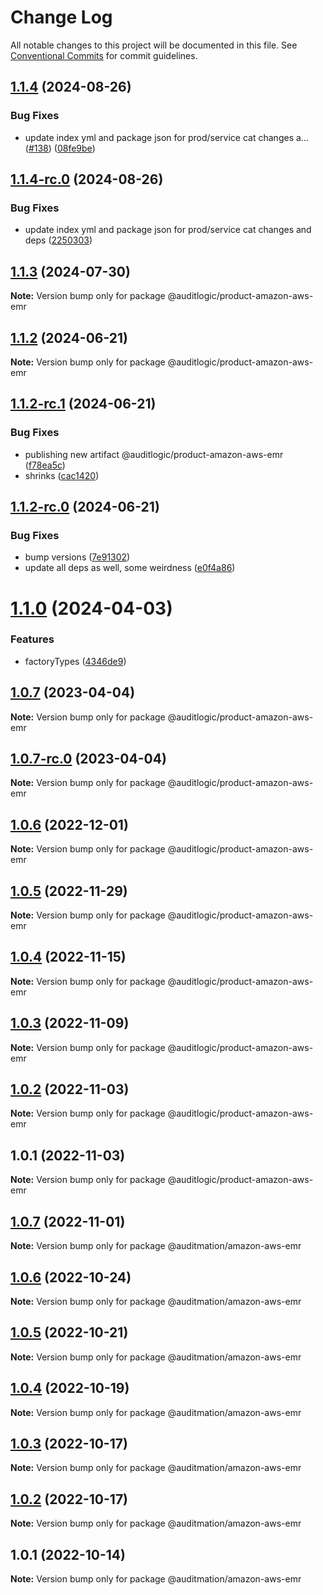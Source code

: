 # Change Log

All notable changes to this project will be documented in this file.
See [Conventional Commits](https://conventionalcommits.org) for commit guidelines.

## [1.1.4](https://github.com/auditlogic/product/compare/@auditlogic/product-amazon-aws-emr@1.1.3...@auditlogic/product-amazon-aws-emr@1.1.4) (2024-08-26)


### Bug Fixes

* update index yml and package json for prod/service cat changes a… ([#138](https://github.com/auditlogic/product/issues/138)) ([08fe9be](https://github.com/auditlogic/product/commit/08fe9beb1c8457462a19bc69caa02e6212d97e1a))





## [1.1.4-rc.0](https://github.com/auditlogic/product/compare/@auditlogic/product-amazon-aws-emr@1.1.3...@auditlogic/product-amazon-aws-emr@1.1.4-rc.0) (2024-08-26)


### Bug Fixes

* update index yml and package json for prod/service cat changes and deps ([2250303](https://github.com/auditlogic/product/commit/225030363a363608240135b7ebed386b28f01e4b))





## [1.1.3](https://github.com/auditlogic/product/compare/@auditlogic/product-amazon-aws-emr@1.1.2...@auditlogic/product-amazon-aws-emr@1.1.3) (2024-07-30)

**Note:** Version bump only for package @auditlogic/product-amazon-aws-emr





## [1.1.2](https://github.com/auditlogic/product/compare/@auditlogic/product-amazon-aws-emr@1.1.2-rc.1...@auditlogic/product-amazon-aws-emr@1.1.2) (2024-06-21)

**Note:** Version bump only for package @auditlogic/product-amazon-aws-emr





## [1.1.2-rc.1](https://github.com/auditlogic/product/compare/@auditlogic/product-amazon-aws-emr@1.1.2-rc.0...@auditlogic/product-amazon-aws-emr@1.1.2-rc.1) (2024-06-21)


### Bug Fixes

* publishing new artifact @auditlogic/product-amazon-aws-emr ([f78ea5c](https://github.com/auditlogic/product/commit/f78ea5cfac3a3ff90a49a939f12f83add52436f0))
* shrinks ([cac1420](https://github.com/auditlogic/product/commit/cac14200fefcd8183ab69fe89a47bd3f70f563e9))





## [1.1.2-rc.0](https://github.com/auditlogic/product/compare/@auditlogic/product-amazon-aws-emr@1.1.0...@auditlogic/product-amazon-aws-emr@1.1.2-rc.0) (2024-06-21)


### Bug Fixes

* bump versions ([7e91302](https://github.com/auditlogic/product/commit/7e913023b8b312150ed7762c32fbbe616be71de5))
* update all deps as well, some weirdness ([e0f4a86](https://github.com/auditlogic/product/commit/e0f4a864714e2d3de6bbf3da014d5312fe53be2f))





# [1.1.0](https://github.com/auditlogic/product/compare/@auditlogic/product-amazon-aws-emr@1.0.7...@auditlogic/product-amazon-aws-emr@1.1.0) (2024-04-03)


### Features

* factoryTypes ([4346de9](https://github.com/auditlogic/product/commit/4346de92693aee892fccf725338ffc7b80ab182b))





## [1.0.7](https://github.com/auditlogic/product/compare/@auditlogic/product-amazon-aws-emr@1.0.6...@auditlogic/product-amazon-aws-emr@1.0.7) (2023-04-04)

**Note:** Version bump only for package @auditlogic/product-amazon-aws-emr





## [1.0.7-rc.0](https://github.com/auditlogic/product/compare/@auditlogic/product-amazon-aws-emr@1.0.6...@auditlogic/product-amazon-aws-emr@1.0.7-rc.0) (2023-04-04)

**Note:** Version bump only for package @auditlogic/product-amazon-aws-emr





## [1.0.6](https://github.com/auditlogic/product/compare/@auditlogic/product-amazon-aws-emr@1.0.5...@auditlogic/product-amazon-aws-emr@1.0.6) (2022-12-01)

**Note:** Version bump only for package @auditlogic/product-amazon-aws-emr





## [1.0.5](https://github.com/auditlogic/product/compare/@auditlogic/product-amazon-aws-emr@1.0.4...@auditlogic/product-amazon-aws-emr@1.0.5) (2022-11-29)

**Note:** Version bump only for package @auditlogic/product-amazon-aws-emr





## [1.0.4](https://github.com/auditlogic/product/compare/@auditlogic/product-amazon-aws-emr@1.0.3...@auditlogic/product-amazon-aws-emr@1.0.4) (2022-11-15)

**Note:** Version bump only for package @auditlogic/product-amazon-aws-emr





## [1.0.3](https://github.com/auditlogic/product/compare/@auditlogic/product-amazon-aws-emr@1.0.2...@auditlogic/product-amazon-aws-emr@1.0.3) (2022-11-09)

**Note:** Version bump only for package @auditlogic/product-amazon-aws-emr





## [1.0.2](https://github.com/auditlogic/product/compare/@auditlogic/product-amazon-aws-emr@1.0.1...@auditlogic/product-amazon-aws-emr@1.0.2) (2022-11-03)

**Note:** Version bump only for package @auditlogic/product-amazon-aws-emr





## 1.0.1 (2022-11-03)

**Note:** Version bump only for package @auditlogic/product-amazon-aws-emr





## [1.0.7](https://github.com/auditmation/store-content/compare/@auditmation/amazon-aws-emr@1.0.6...@auditmation/amazon-aws-emr@1.0.7) (2022-11-01)

**Note:** Version bump only for package @auditmation/amazon-aws-emr





## [1.0.6](https://github.com/auditmation/store-content/compare/@auditmation/amazon-aws-emr@1.0.5...@auditmation/amazon-aws-emr@1.0.6) (2022-10-24)

**Note:** Version bump only for package @auditmation/amazon-aws-emr





## [1.0.5](https://github.com/auditmation/store-content/compare/@auditmation/amazon-aws-emr@1.0.4...@auditmation/amazon-aws-emr@1.0.5) (2022-10-21)

**Note:** Version bump only for package @auditmation/amazon-aws-emr





## [1.0.4](https://github.com/auditmation/store-content/compare/@auditmation/amazon-aws-emr@1.0.3...@auditmation/amazon-aws-emr@1.0.4) (2022-10-19)

**Note:** Version bump only for package @auditmation/amazon-aws-emr





## [1.0.3](https://github.com/auditmation/store-content/compare/@auditmation/amazon-aws-emr@1.0.2...@auditmation/amazon-aws-emr@1.0.3) (2022-10-17)

**Note:** Version bump only for package @auditmation/amazon-aws-emr





## [1.0.2](https://github.com/auditmation/store-content/compare/@auditmation/amazon-aws-emr@1.0.1...@auditmation/amazon-aws-emr@1.0.2) (2022-10-17)

**Note:** Version bump only for package @auditmation/amazon-aws-emr





## 1.0.1 (2022-10-14)

**Note:** Version bump only for package @auditmation/amazon-aws-emr
